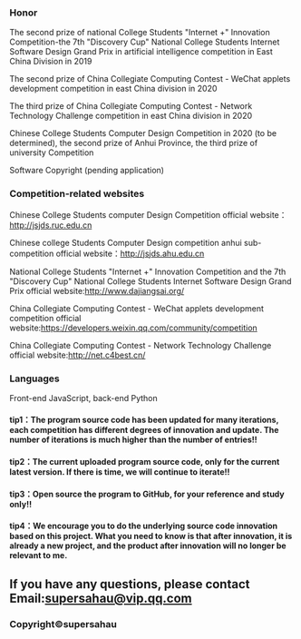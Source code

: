 ### Honor
The second prize of national College Students "Internet +" Innovation Competition-the 7th "Discovery Cup" National College Students Internet Software Design Grand Prix in artificial intelligence competition in East China Division in 2019 

The second prize of China Collegiate Computing Contest - WeChat applets development competition in east China division in 2020

The third prize of China Collegiate Computing Contest - Network Technology Challenge competition in east China division in 2020

Chinese College Students Computer Design Competition in 2020 (to be determined), the second prize of Anhui Province, the third prize of university Competition

Software Copyright (pending application)

### Competition-related websites

Chinese College Students computer Design Competition official website：http://jsjds.ruc.edu.cn

Chinese college Students Computer Design competition anhui sub-competition official website：http://jsjds.ahu.edu.cn

National College Students "Internet +" Innovation Competition and the 7th "Discovery Cup" National College Students Internet Software Design Grand Prix official website:http://www.dajiangsai.org/

China Collegiate Computing Contest - WeChat applets development competition official website:https://developers.weixin.qq.com/community/competition

China Collegiate Computing Contest - Network Technology Challenge official website:http://net.c4best.cn/

### Languages
Front-end JavaScript, back-end Python

#### tip1：The program source code has been updated for many iterations, each competition has different degrees of innovation and update. The number of iterations is much higher than the number of entries!!
#### tip2：The current uploaded program source code, only for the current latest version. If there is time, we will continue to iterate!!
#### tip3：Open source the program to GitHub, for your reference and study only!!
#### tip4：We encourage you to do the underlying source code innovation based on this project. What you need to know is that after innovation, it is already a new project, and the product after innovation will no longer be relevant to me.
## If you have any questions, please contact Email:supersahau@vip.qq.com
### Copyright©supersahau


